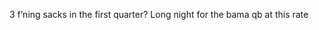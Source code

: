 <!--
id: 322628751
link: http://kevinisom.info/post/322628751/3-fning-sacks-in-the-first-quarter-long-night
slug: 3-fning-sacks-in-the-first-quarter-long-night
date: Fri Jan 08 2010 16:31:30 GMT+1300 (NZDT)
raw: {"blog_name":"kevinisom","id":322628751,"post_url":"http://kevinisom.info/post/322628751/3-fning-sacks-in-the-first-quarter-long-night","slug":"3-fning-sacks-in-the-first-quarter-long-night","type":"text","date":"2010-01-08 03:31:30 GMT","timestamp":1262921490,"state":"published","format":"html","reblog_key":"fwSAfTwE","tags":[],"short_url":"http://tmblr.co/Zw68YyJEkoF","highlighted":[],"feed_item":"http://twitter.com/kev_nz/statuses/7501525223","from_feed_id":"650289","note_count":0,"title":null,"body":"<p>3 f&#8217;ning sacks in the first quarter? Long night for the bama qb at this rate</p>"}
publish: 2010-01-08
tags: 
title: null
-->


3 f’ning sacks in the first quarter? Long night for the bama qb at this
rate


